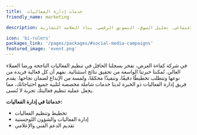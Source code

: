 ```yaml
---
title:  خدمات إدارة الفعاليات
friendly_name: marketing

description: استراتيجية التسويق، الحملات، إدارة وسائل التواصل الاجتماعي، تحليل السوق، التسويق الرقمي، بناء العلامة التجارية.

icon: 'bi-rulers'
packages_link: '/pages/packages/#social-media-campaigns'
featured_image: 'event.png'
---
```


في شركة كفاءة العرض، نفخر بسجلنا الحافل في تنظيم الفعاليات الناجحة ورضا العملاء العالي. تُمكننا خبرتنا الواسعة من تحقيق نتائج استثنائية. نفهم أن كل فعالية فريدة من نوعها وتتطلب تخطيطًا دقيقًا، وتنفيذًا محكمًا، ولمسة من الإبداع لضمان نجاحها. يقدم فريق إدارة الفعاليات ذو الخبرة لدينا خدمات شاملة مخصصة لتلبية جميع احتياجاتك، مما يجعل عملية تنظيم فعاليتك تجربة لا تُنسى.

**خدماتنا في إدارة الفعاليات:**


- تخطيط وتنظيم الفعاليات
- إدارة الفعاليات والشؤون اللوجستية
- تقديم الدعم الفني والإعلامي


<br>

